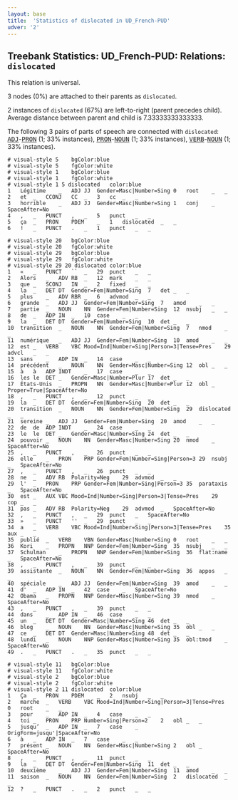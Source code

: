 ```yaml
---
layout: base
title:  'Statistics of dislocated in UD_French-PUD'
udver: '2'
---
```


## Treebank Statistics: UD_French-PUD: Relations: `dislocated`

This relation is universal.

3 nodes (0%) are attached to their parents as `dislocated`.

2 instances of `dislocated` (67%) are left-to-right (parent precedes child).
Average distance between parent and child is 7.33333333333333.

The following 3 pairs of parts of speech are connected with `dislocated`: <tt><a href="fr_pud-pos-ADJ.html">ADJ</a></tt>-<tt><a href="fr_pud-pos-PRON.html">PRON</a></tt> (1; 33% instances), <tt><a href="fr_pud-pos-PRON.html">PRON</a></tt>-<tt><a href="fr_pud-pos-NOUN.html">NOUN</a></tt> (1; 33% instances), <tt><a href="fr_pud-pos-VERB.html">VERB</a></tt>-<tt><a href="fr_pud-pos-NOUN.html">NOUN</a></tt> (1; 33% instances).


~~~ conllu
# visual-style 5	bgColor:blue
# visual-style 5	fgColor:white
# visual-style 1	bgColor:blue
# visual-style 1	fgColor:white
# visual-style 1 5 dislocated	color:blue
1	Légitime	_	ADJ	JJ	Gender=Masc|Number=Sing	0	root	_	_
2	et	_	CCONJ	CC	_	3	cc	_	_
3	horrible	_	ADJ	JJ	Gender=Masc|Number=Sing	1	conj	_	SpaceAfter=No
4	,	_	PUNCT	,	_	5	punct	_	_
5	ça	_	PRON	PDEM	_	1	dislocated	_	_
6	!	_	PUNCT	.	_	1	punct	_	_

~~~


~~~ conllu
# visual-style 20	bgColor:blue
# visual-style 20	fgColor:white
# visual-style 29	bgColor:blue
# visual-style 29	fgColor:white
# visual-style 29 20 dislocated	color:blue
1	«	_	PUNCT	``	_	29	punct	_	_
2	Alors	_	ADV	RB	_	12	mark	_	_
3	que	_	SCONJ	IN	_	2	fixed	_	_
4	la	_	DET	DT	Gender=Fem|Number=Sing	7	det	_	_
5	plus	_	ADV	RBR	_	6	advmod	_	_
6	grande	_	ADJ	JJ	Gender=Fem|Number=Sing	7	amod	_	_
7	partie	_	NOUN	NN	Gender=Fem|Number=Sing	12	nsubj	_	_
8	de	_	ADP	IN	_	10	case	_	_
9	la	_	DET	DT	Gender=Fem|Number=Sing	10	det	_	_
10	transition	_	NOUN	NN	Gender=Fem|Number=Sing	7	nmod	_	_
11	numérique	_	ADJ	JJ	Gender=Fem|Number=Sing	10	amod	_	_
12	est	_	VERB	VBC	Mood=Ind|Number=Sing|Person=3|Tense=Pres	29	advcl	_	_
13	sans	_	ADP	IN	_	14	case	_	_
14	précédent	_	NOUN	NN	Gender=Masc|Number=Sing	12	obl	_	_
15	à	à	ADP	INDT	_	17	case	_	_
16	les	le	DET	_	Gender=Masc|Number=Plur	17	det	_	_
17	États-Unis	_	PROPN	NN	Gender=Masc|Number=Plur	12	obl	_	Proper=True|SpaceAfter=No
18	,	_	PUNCT	,	_	12	punct	_	_
19	la	_	DET	DT	Gender=Fem|Number=Sing	20	det	_	_
20	transition	_	NOUN	NN	Gender=Fem|Number=Sing	29	dislocated	_	_
21	sereine	_	ADJ	JJ	Gender=Fem|Number=Sing	20	amod	_	_
22	de	de	ADP	INDT	_	24	case	_	_
23	le	le	DET	_	Gender=Masc|Number=Sing	24	det	_	_
24	pouvoir	_	NOUN	NN	Gender=Masc|Number=Sing	20	nmod	_	SpaceAfter=No
25	,	_	PUNCT	,	_	26	punct	_	_
26	elle	_	PRON	PRP	Gender=Fem|Number=Sing|Person=3	29	nsubj	_	SpaceAfter=No
27	,	_	PUNCT	,	_	26	punct	_	_
28	ne	_	ADV	RB	Polarity=Neg	29	advmod	_	_
29	l'	_	PRON	PRP	Gender=Fem|Number=Sing|Person=3	35	parataxis	_	SpaceAfter=No
30	est	_	AUX	VBC	Mood=Ind|Number=Sing|Person=3|Tense=Pres	29	cop	_	_
31	pas	_	ADV	RB	Polarity=Neg	29	advmod	_	SpaceAfter=No
32	,	_	PUNCT	,	_	29	punct	_	SpaceAfter=No
33	»	_	PUNCT	''	_	29	punct	_	_
34	a	_	VERB	VBC	Mood=Ind|Number=Sing|Person=3|Tense=Pres	35	aux	_	_
35	publié	_	VERB	VBN	Gender=Masc|Number=Sing	0	root	_	_
36	Kori	_	PROPN	NNP	Gender=Fem|Number=Sing	35	nsubj	_	_
37	Schulman	_	PROPN	NNP	Gender=Fem|Number=Sing	36	flat:name	_	SpaceAfter=No
38	,	_	PUNCT	,	_	39	punct	_	_
39	assistante	_	NOUN	NN	Gender=Fem|Number=Sing	36	appos	_	_
40	spéciale	_	ADJ	JJ	Gender=Fem|Number=Sing	39	amod	_	_
41	d'	_	ADP	IN	_	42	case	_	SpaceAfter=No
42	Obama	_	PROPN	NNP	Gender=Masc|Number=Sing	39	nmod	_	SpaceAfter=No
43	,	_	PUNCT	,	_	39	punct	_	_
44	dans	_	ADP	IN	_	46	case	_	_
45	un	_	DET	DT	Gender=Masc|Number=Sing	46	det	_	_
46	blog	_	NOUN	NN	Gender=Masc|Number=Sing	35	obl	_	_
47	ce	_	DET	DT	Gender=Masc|Number=Sing	48	det	_	_
48	lundi	_	NOUN	NNP	Gender=Masc|Number=Sing	35	obl:tmod	_	SpaceAfter=No
49	.	_	PUNCT	.	_	35	punct	_	_

~~~


~~~ conllu
# visual-style 11	bgColor:blue
# visual-style 11	fgColor:white
# visual-style 2	bgColor:blue
# visual-style 2	fgColor:white
# visual-style 2 11 dislocated	color:blue
1	Ça	_	PRON	PDEM	_	2	nsubj	_	_
2	marche	_	VERB	VBC	Mood=Ind|Number=Sing|Person=3|Tense=Pres	0	root	_	_
3	pour	_	ADP	IN	_	4	case	_	_
4	toi	_	PRON	PRP	Number=Sing|Person=2	2	obl	_	_
5	jusqu’	_	ADP	IN	_	7	case	_	OrigForm=jusqu'|SpaceAfter=No
6	à	_	ADP	IN	_	7	case	_	_
7	présent	_	NOUN	NN	Gender=Masc|Number=Sing	2	obl	_	SpaceAfter=No
8	,	_	PUNCT	,	_	11	punct	_	_
9	la	_	DET	DT	Gender=Fem|Number=Sing	11	det	_	_
10	deuxième	_	ADJ	JJ	Gender=Fem|Number=Sing	11	amod	_	_
11	saison	_	NOUN	NN	Gender=Fem|Number=Sing	2	dislocated	_	_
12	?	_	PUNCT	.	_	2	punct	_	_

~~~



